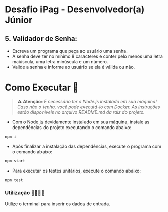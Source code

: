# Desafio iPag - Desenvolvedor(a) Júnior

## 5. Validador de Senha:

* Escreva um programa que peça ao usuário uma senha.
* A senha deve ter no mínimo 8 caracteres e conter pelo menos uma letra maiúscula, uma letra minúscula e um número.
* Valide a senha e informe ao usuário se ela é válida ou não.

# Como Executar 🐧

> **⚠️ Atenção:** _É necessário ter o Node.js instalado em sua máquina! Caso não o tenha, você pode executá-lo com Docker. As instruções estão disponíveis no arquivo README.md da raiz do projeto._
- Com o Node.js devidamente instalado em sua máquina, instale as dependências do projeto executando o comando abaixo:

```bash
npm i
```

- Após finalizar a instalação das dependências, execute o programa com o comando abaixo:

```bash
npm start
```

- Para executar os testes unitários, execute o comando abaixo:

```bash
npm test
```

### Utilização 🧑‍💻👩‍💻

Utilize o terminal para inserir os dados de entrada.